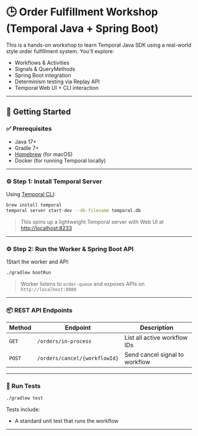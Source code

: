 # 🕒 Order Fulfillment Workshop (Temporal Java + Spring Boot)

This is a hands-on workshop to learn Temporal Java SDK using a real-world style order fulfillment system. You'll explore:
- Workflows & Activities
- Signals & QueryMethods
- Spring Boot integration
- Determinism testing via Replay API
- Temporal Web UI + CLI interaction

---

## 🚀 Getting Started

### ✅ Prerequisites

- Java 17+
- Gradle 7+
- [Homebrew](https://brew.sh) (for macOS)
- Docker (for running Temporal locally)

---

### ⚙️ Step 1: Install Temporal Server

Using [Temporal CLI](https://docs.temporal.io/cli):

```bash
brew install temporal
temporal server start-dev --db-filename temporal.db
```

> This spins up a lightweight Temporal server with Web UI at [http://localhost:8233](http://localhost:8233)

---

### ⚙️ Step 2: Run the Worker & Spring Boot API

1Start the worker and API:

```bash
./gradlew bootRun
```

> Worker listens to `order-queue` and exposes APIs on `http://localhost:8080`

---

### 📦 REST API Endpoints

| Method | Endpoint | Description |
|--------|----------|-------------|
| `GET`  | `/orders/in-process` | List all active workflow IDs |
| `POST` | `/orders/cancel/{workflowId}` | Send cancel signal to workflow |

---

### 🧪 Run Tests

```bash
./gradlew test
```

Tests include:
- A standard unit test that runs the workflow

---
